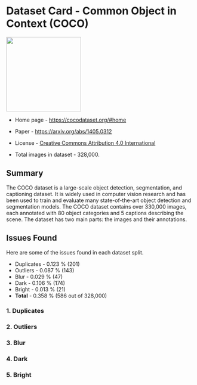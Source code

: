 # Dataset Card - Common Object in Context (COCO)
<img src="https://cocodataset.org/images/coco-examples.jpg" height="200" />

+ Home page - https://cocodataset.org/#home

+ Paper - https://arxiv.org/abs/1405.0312

+ License - [Creative Commons Attribution 4.0 International](https://creativecommons.org/licenses/by/4.0/legalcode)

+ Total images in dataset - 328,000.

## Summary
The COCO dataset is a large-scale object detection, segmentation, and captioning dataset. It is widely used in computer vision research and has been used to train and evaluate many state-of-the-art object detection and segmentation models.
The COCO dataset contains over 330,000 images, each annotated with 80 object categories and 5 captions describing the scene. The dataset has two main parts: the images and their annotations.

## Issues Found
Here are some of the issues found in each dataset split.

+ Duplicates - 0.123 % (201)
+ Outliers - 0.087 % (143)
+ Blur - 0.029 % (47)
+ Dark - 0.106 % (174)
+ Bright - 0.013 % (21)
+ **Total** - 0.358 % (586 out of 328,000)

### 1. Duplicates

### 2. Outliers

### 3. Blur

### 4. Dark

### 5. Bright
